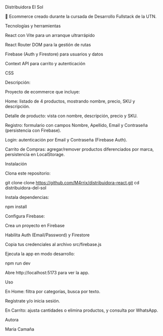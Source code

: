 Distribuidora El Sol

🛒 Ecommerce creado durante la cursada de Desarrollo Fullstack de la UTN.

Tecnologías y herramientas

React con Vite para un arranque ultrarrápido

React Router DOM para la gestión de rutas

Firebase (Auth y Firestore) para usuarios y datos

Context API para carrito y autenticación

CSS 

Descripción:

Proyecto de ecommerce que incluye:

Home: listado de 4 productos, mostrando nombre, precio, SKU y descripción.

Detalle de producto: vista con nombre, descripción, precio y SKU.

Registro: formulario con campos Nombre, Apellido, Email y Contraseña (persistencia con Firebase).

Login: autenticación por Email y Contraseña (Firebase Auth).

Carrito de Compras: agregar/remover productos diferenciados por marca, persistencia en LocalStorage.


Instalación

Clona este repositorio:

git clone clone https://github.com/M4rrix/distribuidora-react.git
cd distribuidora-del-sol

Instala dependencias:

npm install

Configura Firebase:

Crea un proyecto en Firebase

Habilita Auth (Email/Password) y Firestore

Copia tus credenciales al archivo src/firebase.js

Ejecuta la app en modo desarrollo:

npm run dev

Abre http://localhost:5173 para ver la app.

Uso

En Home: filtra por categorías, busca por texto.

Regístrate y/o inicia sesión.

En Carrito: ajusta cantidades o elimina productos, y consulta por WhatsApp.

Autora

Maria Camaña
